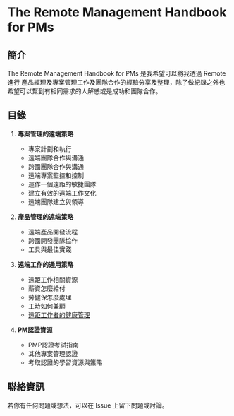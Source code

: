 # The Remote Management Handbook for PMs

## 簡介

The Remote Management Handbook for PMs 是我希望可以將我透過 Remote 進行 產品經理及專案管理工作及團隊合作的經驗分享及整理，除了做紀錄之外也希望可以幫到有相同需求的人解惑或是成功和團隊合作。

## 目錄

1. **專案管理的遠端策略**
    - 專案計劃和執行
    - 遠端團隊合作與溝通
    - 跨國團隊合作與溝通
    - 遠端專案監控和控制
    - 運作一個遠距的敏捷團隊
    - 建立有效的遠端工作文化
    - 遠端團隊建立與領導

2. **產品管理的遠端策略**
    - 遠端產品開發流程
    - 跨國開發團隊協作
    - 工具與最佳實踐

3. **遠端工作的通用策略**
    - 遠距工作相關資源
    - 薪資怎麼給付
    - 勞健保怎麼處理
    - 工時如何兼顧
    - [遠距工作者的健康管理](general-remote-work-strategies/remote-worker-health-management.md)

4. **PM認證資源**
    - PMP認證考試指南
    - 其他專案管理認證
    - 考取認證的學習資源與策略
## 聯絡資訊

若你有任何問題或想法，可以在 Issue 上留下問題或討論。

